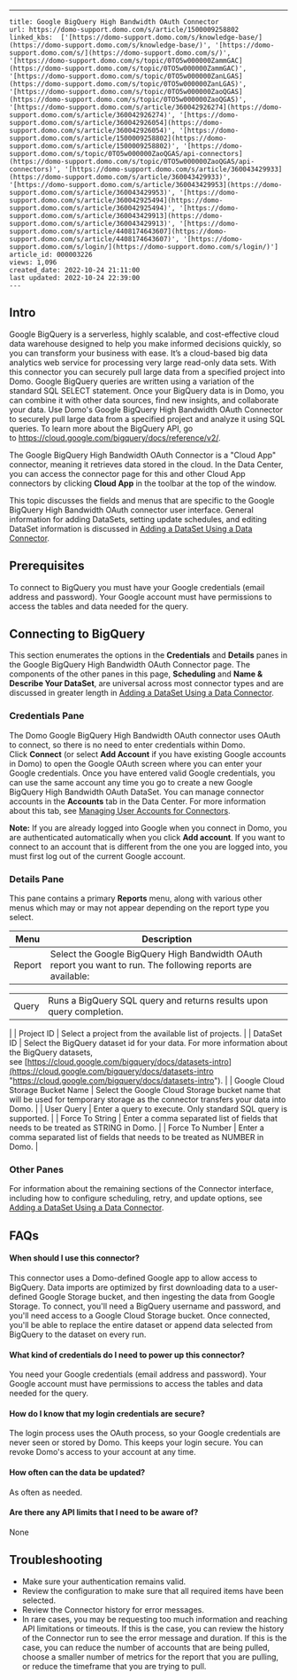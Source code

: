 ---
    title: Google BigQuery High Bandwidth OAuth Connector
    url: https://domo-support.domo.com/s/article/1500009258802
    linked_kbs:  ['[https://domo-support.domo.com/s/knowledge-base/](https://domo-support.domo.com/s/knowledge-base/)', '[https://domo-support.domo.com/s/](https://domo-support.domo.com/s/)', '[https://domo-support.domo.com/s/topic/0TO5w000000ZammGAC](https://domo-support.domo.com/s/topic/0TO5w000000ZammGAC)', '[https://domo-support.domo.com/s/topic/0TO5w000000ZanLGAS](https://domo-support.domo.com/s/topic/0TO5w000000ZanLGAS)', '[https://domo-support.domo.com/s/topic/0TO5w000000ZaoQGAS](https://domo-support.domo.com/s/topic/0TO5w000000ZaoQGAS)', '[https://domo-support.domo.com/s/article/360042926274](https://domo-support.domo.com/s/article/360042926274)', '[https://domo-support.domo.com/s/article/360042926054](https://domo-support.domo.com/s/article/360042926054)', '[https://domo-support.domo.com/s/article/1500009258802](https://domo-support.domo.com/s/article/1500009258802)', '[https://domo-support.domo.com/s/topic/0TO5w000000ZaoQGAS/api-connectors](https://domo-support.domo.com/s/topic/0TO5w000000ZaoQGAS/api-connectors)', '[https://domo-support.domo.com/s/article/360043429933](https://domo-support.domo.com/s/article/360043429933)', '[https://domo-support.domo.com/s/article/360043429953](https://domo-support.domo.com/s/article/360043429953)', '[https://domo-support.domo.com/s/article/360042925494](https://domo-support.domo.com/s/article/360042925494)', '[https://domo-support.domo.com/s/article/360043429913](https://domo-support.domo.com/s/article/360043429913)', '[https://domo-support.domo.com/s/article/4408174643607](https://domo-support.domo.com/s/article/4408174643607)', '[https://domo-support.domo.com/s/login/](https://domo-support.domo.com/s/login/)']
    article_id: 000003226
    views: 1,096
    created_date: 2022-10-24 21:11:00
    last updated: 2022-10-24 22:39:00
    ---



Intro
-----


Google BigQuery is a serverless, highly scalable, and cost-effective cloud data warehouse designed to help you make informed decisions quickly, so you can transform your business with ease. It’s a cloud-based big data analytics web service for processing very large read-only data sets. With this connector you can securely pull large data from a specified project into Domo. Google BigQuery queries are written using a variation of the standard SQL SELECT statement. Once your BigQuery data is in Domo, you can combine it with other data sources, find new insights, and collaborate your data. Use Domo's Google BigQuery High Bandwidth OAuth Connector to securely pull large data from a specified project and analyze it using SQL queries. To learn more about the BigQuery API, go to <https://cloud.google.com/bigquery/docs/reference/v2/>.


The Google BigQuery High Bandwidth OAuth Connector is a "Cloud App" connector, meaning it retrieves data stored in the cloud. In the Data Center, you can access the connector page for this and other Cloud App connectors by clicking **Cloud App** in the toolbar at the top of the window.


This topic discusses the fields and menus that are specific to the Google BigQuery High Bandwidth OAuth connector user interface. General information for adding DataSets, setting update schedules, and editing DataSet information is discussed in [Adding a DataSet Using a Data Connector](/s/article/360042926274).


Prerequisites
-------------


To connect to BigQuery you must have your Google credentials (email address and password). Your Google account must have permissions to access the tables and data needed for the query.


Connecting to BigQuery
----------------------


This section enumerates the options in the **Credentials** and **Details** panes in the Google BigQuery High Bandwidth OAuth Connector page. The components of the other panes in this page, **Scheduling** and **Name & Describe Your DataSet**, are universal across most connector types and are discussed in greater length in [Adding a DataSet Using a Data Connector](/s/article/360042926274).


### Credentials Pane


The Domo Google BigQuery High Bandwidth OAuth connector uses OAuth to connect, so there is no need to enter credentials within Domo. Click **Connect** (or select **Add Account** if you have existing Google accounts in Domo) to open the Google OAuth screen where you can enter your Google credentials. Once you have entered valid Google credentials, you can use the same account any time you go to create a new Google BigQuery High Bandwidth OAuth DataSet. You can manage connector accounts in the **Accounts** tab in the Data Center. For more information about this tab, see [Managing User Accounts for Connectors](/s/article/360042926054).







**Note:** If you are already logged into Google when you connect in Domo, you are authenticated automatically when you click **Add account**. If you want to connect to an account that is different from the one you are logged into, you must first log out of the current Google account.




### Details Pane


This pane contains a primary **Reports** menu, along with various other menus which may or may not appear depending on the report type you select.




| Menu | Description |
| --- | --- |
| Report | Select the Google BigQuery High Bandwidth OAuth report you want to run. The following reports are available:

|  |  |
| --- | --- |
| Query | Runs a BigQuery SQL query and returns results upon query completion. |

 |
| Project ID | Select a project from the available list of projects. |
| DataSet ID | Select the BigQuery dataset id for your data.
For more information about the BigQuery datasets, see [https://cloud.google.com/bigquery/docs/datasets-intro](https://cloud.google.com/bigquery/docs/datasets-intro "https://cloud.google.com/bigquery/docs/datasets-intro"). |
| Google Cloud Storage Bucket Name | Select the Google Cloud Storage bucket name that will be used for temporary storage as the connector transfers your data into Domo. |
| User Query | Enter a query to execute. Only standard SQL query is supported. |
| Force To String | Enter a comma separated list of fields that needs to be treated as STRING in Domo. |
| Force To Number | Enter a comma separated list of fields that needs to be treated as NUMBER in Domo. |


### Other Panes


For information about the remaining sections of the Connector interface, including how to configure scheduling, retry, and update options, see [Adding a DataSet Using a Data Connector](/s/article/360042926274).


FAQs
----


#### When should I use this connector?


This connector uses a Domo-defined Google app to allow access to BigQuery. Data imports are optimized by first downloading data to a user-defined Google Storage bucket, and then ingesting the data from Google Storage. To connect, you'll need a BigQuery username and password, and you'll need access to a Google Cloud Storage bucket. Once connected, you'll be able to replace the entire dataset or append data selected from BigQuery to the dataset on every run.


#### What kind of credentials do I need to power up this connector?


You need your Google credentials (email address and password). Your Google account must have permissions to access the tables and data needed for the query.


#### How do I know that my login credentials are secure?


The login process uses the OAuth process, so your Google credentials are never seen or stored by Domo. This keeps your login secure. You can revoke Domo's access to your account at any time.


#### How often can the data be updated?


As often as needed.


#### Are there any API limits that I need to be aware of?


None


Troubleshooting
---------------


* Make sure your authentication remains valid.
* Review the configuration to make sure that all required items have been selected.
* Review the Connector history for error messages.
* In rare cases, you may be requesting too much information and reaching API limitations or timeouts. If this is the case, you can review the history of the Connector run to see the error message and duration. If this is the case, you can reduce the number of accounts that are being pulled, choose a smaller number of metrics for the report that you are pulling, or reduce the timeframe that you are trying to pull.
